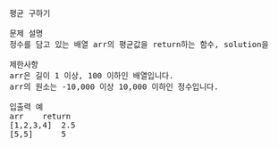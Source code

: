 <pre>
    평균 구하기
    
    문제 설명
    정수를 담고 있는 배열 arr의 평균값을 return하는 함수, solution을 완성해보세요.
    
    제한사항
    arr은 길이 1 이상, 100 이하인 배열입니다.
    arr의 원소는 -10,000 이상 10,000 이하인 정수입니다.
    
    입출력 예
    arr	   return
    [1,2,3,4]  2.5
    [5,5]	   5
</pre>

